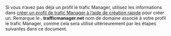 Si vous n’avez pas déjà un profil le trafic Manager, utilisez les informations dans [créer un profil de trafic Manager à l’aide de création rapide](../articles/traffic-manager/traffic-manager-manage-profiles.md) pour créer un. Remarque le **. trafficmanager.net** nom de domaine associé à votre profil le trafic Manager, comme cela sera utilisé ultérieurement par les étapes suivantes dans ce document.
